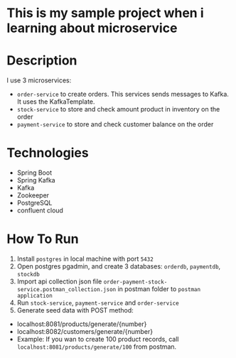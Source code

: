 # This is my sample project when i learning about microservice
# Description
I use 3 microservices: 
- `order-service` to create orders. This services sends messages to Kafka. It uses the KafkaTemplate.
- `stock-service` to store and check amount product in inventory on the order
- `payment-service` to store and check customer balance on the order

# Technologies
- Spring Boot
- Spring Kafka
- Kafka
- Zookeeper
- PostgreSQL
- confluent cloud

# How To Run
1. Install `postgres` in local machine with port `5432`
2. Open postgres pgadmin, and create 3 databases: `orderdb`, `paymentdb`, `stockdb`
3. Import api collection json file `order-payment-stock-service.postman_collection.json` in postman folder to `postman application`
4. Run `stock-service`, `payment-service` and `order-service`
5. Generate seed data with POST method:
- localhost:8081/products/generate/{number}
- localhost:8082/customers/generate/{number}
- Example: If you wan to create 100 product records, call `localhost:8081/products/generate/100` from postman.
